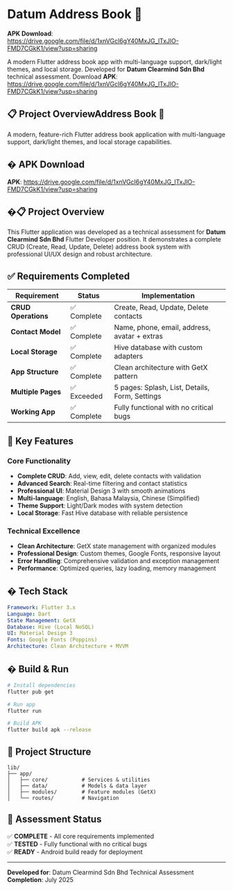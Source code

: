 # Datum Address Book 📱

**APK Download**: https://drive.google.com/file/d/1xnVGcl6gY40MxJG_lTxJlO-FMD7CGkK1/view?usp=sharing

A modern Flutter address book app with multi-language support, dark/light themes, and local storage. Developed for **Datum Clearmind Sdn Bhd** technical assessment. Download
**APK**: https://drive.google.com/file/d/1xnVGcl6gY40MxJG_lTxJlO-FMD7CGkK1/view?usp=sharing

## 📋 Project OverviewAddress Book 📱

A modern, feature-rich Flutter address book application with multi-language support, dark/light themes, and local storage capabilities.

## � APK Download

**APK**: https://drive.google.com/file/d/1xnVGcl6gY40MxJG_lTxJlO-FMD7CGkK1/view?usp=sharing

## �📋 Project Overview

This Flutter application was developed as a technical assessment for **Datum Clearmind Sdn Bhd** Flutter Developer position. It demonstrates a complete CRUD (Create, Read, Update, Delete) address book system with professional UI/UX design and robust architecture.

## ✅ Requirements Completed

| Requirement         | Status      | Implementation                                 |
| ------------------- | ----------- | ---------------------------------------------- |
| **CRUD Operations** | ✅ Complete | Create, Read, Update, Delete contacts          |
| **Contact Model**   | ✅ Complete | Name, phone, email, address, avatar + extras   |
| **Local Storage**   | ✅ Complete | Hive database with custom adapters             |
| **App Structure**   | ✅ Complete | Clean architecture with GetX pattern           |
| **Multiple Pages**  | ✅ Exceeded | 5 pages: Splash, List, Details, Form, Settings |
| **Working App**     | ✅ Complete | Fully functional with no critical bugs         |

## 🚀 Key Features

### Core Functionality

- **Complete CRUD**: Add, view, edit, delete contacts with validation
- **Advanced Search**: Real-time filtering and contact statistics
- **Professional UI**: Material Design 3 with smooth animations
- **Multi-language**: English, Bahasa Malaysia, Chinese (Simplified)
- **Theme Support**: Light/Dark modes with system detection
- **Local Storage**: Fast Hive database with reliable persistence

### Technical Excellence

- **Clean Architecture**: GetX state management with organized modules
- **Professional Design**: Custom themes, Google Fonts, responsive layout
- **Error Handling**: Comprehensive validation and exception management
- **Performance**: Optimized queries, lazy loading, memory management

## �️ Tech Stack

```yaml
Framework: Flutter 3.x
Language: Dart
State Management: GetX
Database: Hive (Local NoSQL)
UI: Material Design 3
Fonts: Google Fonts (Poppins)
Architecture: Clean Architecture + MVVM
```

## � Build & Run

```bash
# Install dependencies
flutter pub get

# Run app
flutter run

# Build APK
flutter build apk --release
```

## 📂 Project Structure

```
lib/
├── app/
│   ├── core/           # Services & utilities
│   ├── data/           # Models & data layer
│   ├── modules/        # Feature modules (GetX)
│   └── routes/         # Navigation
```

## 🎯 Assessment Status

✅ **COMPLETE** - All core requirements implemented  
✅ **TESTED** - Fully functional with no critical bugs  
✅ **READY** - Android build ready for deployment

---

**Developed for**: Datum Clearmind Sdn Bhd Technical Assessment  
**Completion**: July 2025
